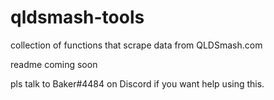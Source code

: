 # qldsmash-tools
collection of functions that scrape data from QLDSmash.com

readme coming soon

pls talk to Baker#4484 on Discord if you want help using this.
